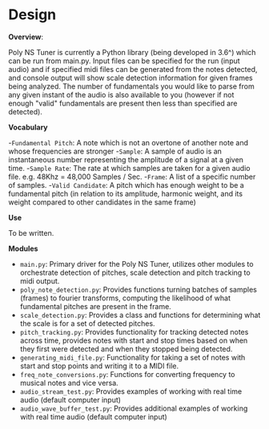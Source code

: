 # Design

**Overview**:

Poly NS Tuner is currently a Python library (being developed in 3.6^) which can be run from main.py. Input files can
be specified for the run (input audio) and if specified midi files can be generated from the notes detected, and
console output will show scale detection information for given frames being analyzed. The number of fundamentals
you would like to parse from any given instant of the audio is also available to you (however if not enough "valid" 
fundamentals are present then less than specified are detected).

**Vocabulary**

-`Fundamental Pitch`: A note which is not an overtone of another note and whose frequencies are stronger
-`Sample`: A sample of audio is an instantaneous number representing the amplitude of a signal at a given time.
-`Sample Rate`: The rate at which samples are taken for a given audio file. e.g. 48Khz = 48,000 Samples / Sec.
-`Frame`: A list of a specific number of samples.
-`Valid Candidate`: A pitch which has enough weight to be a fundamental pitch (in relation to its amplitude, harmonic
weight, and its weight compared to other candidates in the same frame)

**Use**

To be written.

**Modules**

- `main.py`: Primary driver for the Poly NS Tuner, utilizes other modules to orchestrate detection of pitches, scale
detection and pitch tracking to midi output.
- `poly_note_detection.py`: Provides functions turning batches of samples (frames) to fourier transforms, computing the
likelihood of what fundamental pitches are present in the frame.
- `scale_detection.py`: Provides a class and functions for determining what the scale is for a set of detected pitches.
- `pitch_tracking.py`: Provides functionality for tracking detected notes across time, provides notes with start and 
stop times based on when they first were detected and when they stopped being detected.
- `generating_midi_file.py`: Functionality for taking a set of notes with start and stop points and writing it to a MIDI
file.
- `freq_note_conversions.py`: Functions for converting frequency to musical notes and vice versa.
- `audio_stream_test.py`: Provides examples of working with real time audio (default computer input)
- `audio_wave_buffer_test.py`: Provides additional examples of working with real time audio (default computer input)
